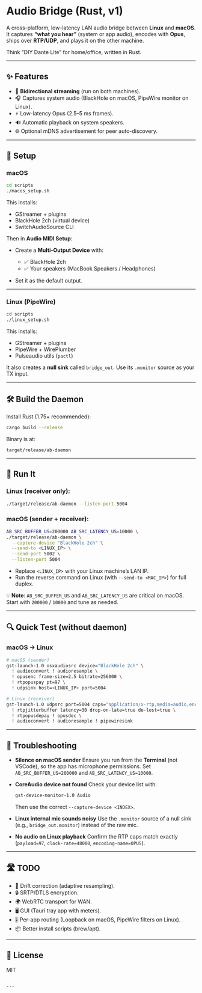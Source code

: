 # Audio Bridge (Rust, v1)

A cross-platform, low-latency LAN audio bridge between **Linux** and **macOS**.  
It captures **“what you hear”** (system or app audio), encodes with **Opus**, ships over **RTP/UDP**, and plays it on the other machine.

Think “DIY Dante Lite” for home/office, written in Rust.

---

## ✨ Features
- 🔄 **Bidirectional streaming** (run on both machines).
- 🎧 Captures system audio (BlackHole on macOS, PipeWire monitor on Linux).
- ⚡ Low-latency Opus (2.5–5 ms frames).
- 🔊 Automatic playback on system speakers.
- 🌐 Optional mDNS advertisement for peer auto-discovery.

---

## 🔧 Setup

### macOS
```bash
cd scripts
./macos_setup.sh
````

This installs:

* GStreamer + plugins
* BlackHole 2ch (virtual device)
* SwitchAudioSource CLI

Then in **Audio MIDI Setup**:

* Create a **Multi-Output Device** with:

  * ✅ BlackHole 2ch
  * ✅ Your speakers (MacBook Speakers / Headphones)
* Set it as the default output.

---

### Linux (PipeWire)

```bash
cd scripts
./linux_setup.sh
```

This installs:

* GStreamer + plugins
* PipeWire + WirePlumber
* Pulseaudio utils (`pactl`)

It also creates a **null sink** called `bridge_out`.
Use its `.monitor` source as your TX input.

---

## 🛠️ Build the Daemon

Install Rust (1.75+ recommended):

```bash
cargo build --release
```

Binary is at:

```
target/release/ab-daemon
```

---

## 🚀 Run It

### Linux (receiver only):

```bash
./target/release/ab-daemon --listen-port 5004
```

### macOS (sender + receiver):

```bash
AB_SRC_BUFFER_US=200000 AB_SRC_LATENCY_US=10000 \
./target/release/ab-daemon \
  --capture-device "BlackHole 2ch" \
  --send-to <LINUX_IP> \
  --send-port 5002 \
  --listen-port 5004
```

* Replace `<LINUX_IP>` with your Linux machine’s LAN IP.
* Run the reverse command on Linux (with `--send-to <MAC_IP>`) for full duplex.

💡 **Note**: `AB_SRC_BUFFER_US` and `AB_SRC_LATENCY_US` are critical on macOS.
Start with `200000` / `10000` and tune as needed.

---

## 🔍 Quick Test (without daemon)

### macOS → Linux

```bash
# macOS (sender)
gst-launch-1.0 osxaudiosrc device="BlackHole 2ch" \
  ! audioconvert ! audioresample \
  ! opusenc frame-size=2.5 bitrate=256000 \
  ! rtpopuspay pt=97 \
  ! udpsink host=<LINUX_IP> port=5004

# Linux (receiver)
gst-launch-1.0 udpsrc port=5004 caps="application/x-rtp,media=audio,encoding-name=OPUS,clock-rate=48000,pt=97" \
  ! rtpjitterbuffer latency=30 drop-on-late=true do-lost=true \
  ! rtpopusdepay ! opusdec \
  ! audioconvert ! audioresample ! pipewiresink
```

---

## 🐞 Troubleshooting

* **Silence on macOS sender**
  Ensure you run from the **Terminal** (not VSCode), so the app has microphone permissions.
  Set `AB_SRC_BUFFER_US=200000` and `AB_SRC_LATENCY_US=10000`.

* **CoreAudio device not found**
  Check your device list with:

  ```bash
  gst-device-monitor-1.0 Audio
  ```

  Then use the correct `--capture-device <INDEX>`.

* **Linux internal mic sounds noisy**
  Use the `.monitor` source of a null sink (e.g., `bridge_out.monitor`) instead of the raw mic.

* **No audio on Linux playback**
  Confirm the RTP caps match exactly (`payload=97`, `clock-rate=48000`, `encoding-name=OPUS`).

---

## 🛣️ TODO

* 🔁 Drift correction (adaptive resampling).
* 🔒 SRTP/DTLS encryption.
* 🌍 WebRTC transport for WAN.
* 🖥️ GUI (Tauri tray app with meters).
* 🎚️ Per-app routing (Loopback on macOS, PipeWire filters on Linux).
* 📦 Better install scripts (brew/apt).

---

## 📜 License

MIT

```

---